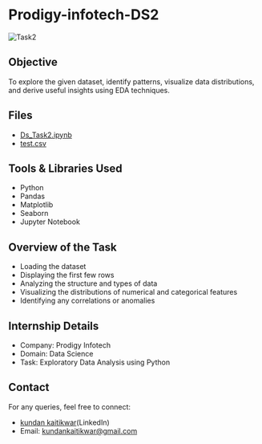 # Prodigy-infotech-DS2
![Task2](https://github.com/user-attachments/assets/e1a6afd3-8679-4ffc-b677-0698b0273739)

##  Objective
To explore the given dataset, identify patterns, visualize data distributions, and derive useful insights using EDA techniques.

##  Files
- <a>[Ds_Task2.ipynb ](https://github.com/Kkundan04/Prodigy-infotech-DS1/blob/main/Ds_Task2.ipynb)</a>
- <a>[test.csv ](https://github.com/Kkundan04/Prodigy-infotech-DS1/blob/main/test.csv)</a>
##  Tools & Libraries Used

- Python
- Pandas
- Matplotlib
- Seaborn
- Jupyter Notebook

##  Overview of the Task

- Loading the dataset
- Displaying the first few rows
- Analyzing the structure and types of data
- Visualizing the distributions of numerical and categorical features
- Identifying any correlations or anomalies

## Internship Details
- Company: Prodigy Infotech
- Domain: Data Science
- Task: Exploratory Data Analysis using Python

## Contact
For any queries, feel free to connect:
- <a>[kundan kaitikwar](https://www.linkedin.com/in/kundan-kaitikwar-93675b342?utm_source=share&utm_campaign=share_via&utm_content=profile&utm_medium=ios_app)(LinkedIn)</a>
- Email: kundankaitikwar@gmail.com

